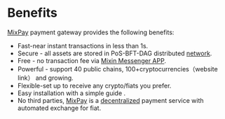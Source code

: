 # Benefits



[MixPay](../../about-us/more-about-mixpay.md) payment gateway provides the following benefits:

* Fast-near instant transactions in less than 1s.
* Secure - all assets are stored in PoS-BFT-DAG distributed [network](https://mixin.one/snapshots).&#x20;
* Free - no transaction fee via [Mixin Messenger APP](https://mixin.one/messenger).
* Powerful - support 40 public chains, 100+cryptocurrencies（website link） and growing.
* Flexible-set up to receive any crypto/fiats you prefer.
* Easy installation with a simple guide .
* No third parties, [MixPay](../../about-us/more-about-mixpay.md) is a [decentralized](https://en.wikipedia.org/wiki/Decentralization) payment service with automated exchange for fiat.&#x20;

